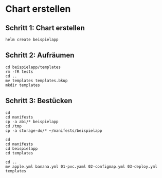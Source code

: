 # Chart erstellen 

## Schritt 1: Chart erstellen 

```
helm create beispielapp
```

## Schritt 2: Aufräumen 

```
cd beispielapp/templates
rm -fR tests
cd ..
mv templates templates.bkup
mkdir templates 
```

## Schritt 3: Bestücken 

```
cd
cd manifests
cp -a abi/* beispielapp
cd /tmp
cp -a storage-do/* ~/manifests/beispielapp
```

```
cd
cd manifests
cd beispielapp
cd templates
```

```
cd ..
mv apple.yml banana.yml 01-pvc.yaml 02-configmap.yml 03-deploy.yml templates
```

